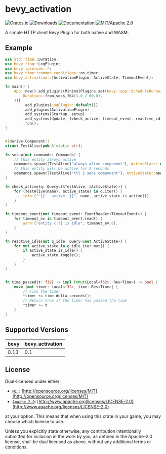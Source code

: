 # bevy_activation

[![Crates.io](https://img.shields.io/crates/v/bevy_activation)](https://crates.io/crates/bevy_activation)
[![Downloads](https://img.shields.io/crates/d/bevy_activation)](https://crates.io/crates/bevy_activation)
[![Documentation](https://docs.rs/bevy_activation/badge.svg)](https://docs.rs/bevy_activation)
[![MIT/Apache 2.0](https://img.shields.io/badge/license-MIT%2FApache-blue.svg)](https://github.com/Seldom-SE/seldom_pixel#license)

A simple HTTP client Bevy Plugin for both native and WASM.

## Example

```rust
use std::time::Duration;
use bevy::log::LogPlugin;
use bevy::prelude::*;
use bevy_time::common_conditions::on_timer;
use bevy_activation::{ActivationPlugin, ActiveState, TimeoutEvent};

fn main() {
    App::new().add_plugins(MinimalPlugins.set(bevy::app::ScheduleRunnerPlugin::run_loop(
        Duration::from_secs_f64(1.0 / 60.0),
    )))
        .add_plugins(LogPlugin::default())
        .add_plugins(ActivationPlugin)
        .add_systems(Startup, setup)
        .add_systems(Update, (check_active, timeout_event, reactive_idle.run_if(time_passed(5.0))))
        .run();
}


#[derive(Component)]
struct TestAlive(pub &'static str);

fn setup(mut commands: Commands) {
    // this entity always active
    commands.spawn((TestAlive("always alive component"), ActiveState::default()));
    // this entity will be active for 2 seconds
    commands.spawn((TestAlive("ttl 2 secs component"), ActiveState::new(Duration::from_secs(2))));
}

fn check_active(q: Query<(&TestAlive, &ActiveState)>) {
    for (TestAlive(name), active_state) in q.iter() {
        info!("'{}'  active: {}", name, active_state.is_active());
    }
}

fn timeout_event(mut timeout_event: EventReader<TimeoutEvent>) {
    for timeout_ev in timeout_event.read() {
        warn!("entity {:?} is idle", timeout_ev.0);
    }
}

fn reactive_idle(mut q_idle: Query<&mut ActiveState>) {
    for mut active_state in q_idle.iter_mut() {
        if active_state.is_idle() {
            active_state.toggle();
        }
    }
}


fn time_passed(t: f32) -> impl FnMut(Local<f32>, Res<Time>) -> bool {
    move |mut timer: Local<f32>, time: Res<Time>| {
        // Tick the timer
        *timer += time.delta_seconds();
        // Return true if the timer has passed the time
        *timer >= t
    }
}
```

## Supported Versions

| bevy | bevy_activation |
|------|-----------------|
| 0.13 | 0.1             |

## License

Dual-licensed under either:

- [`MIT`](LICENSE-MIT): [http://opensource.org/licenses/MIT](http://opensource.org/licenses/MIT)
- [`Apache 2.0`](LICENSE-APACHE): [http://www.apache.org/licenses/LICENSE-2.0](http://www.apache.org/licenses/LICENSE-2.0)

at your option. This means that when using this crate in your game, you may choose which license to use.

Unless you explicitly state otherwise, any contribution intentionally submitted for inclusion in the work by you, as
defined in the Apache-2.0 license, shall be dual licensed as above, without any additional terms or conditions.